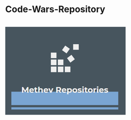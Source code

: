 # Code-Wars-Repository


# ![WebApp](https://github.com/methev/Code-Wars-Repository/blob/main/logo.PNG)
